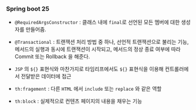 ### Spring boot 25

- `@RequiredArgsConstructor` : 클래스 내에 `final`로 선언된 모든 멤버에 대한 생성자를 만들어줌.
- `@Transactional` : 트랜잭션 처리 방법 중 하나, 선언적 트랜잭션으로 불리는 기능, 메서드의 실행과 동시에 트랜잭션이 시작되고, 메서드의 정상 종료 여부에 따라 Commit 또는 Rollback 을 해준다.

- `JSP` 의 `${}` 표현식와 마찬가지로 타임리프에서도 `${}` 표현식을 이용해 컨트롤러에서 전달받은 데이터에 접근
- `th:fragement` : 다른 `HTML` 에서 `include` 또는 `replace` 와 같은 역할
- `th:block` : 실제적으로 컨텐츠 페이지의 내용을 채우는 기능